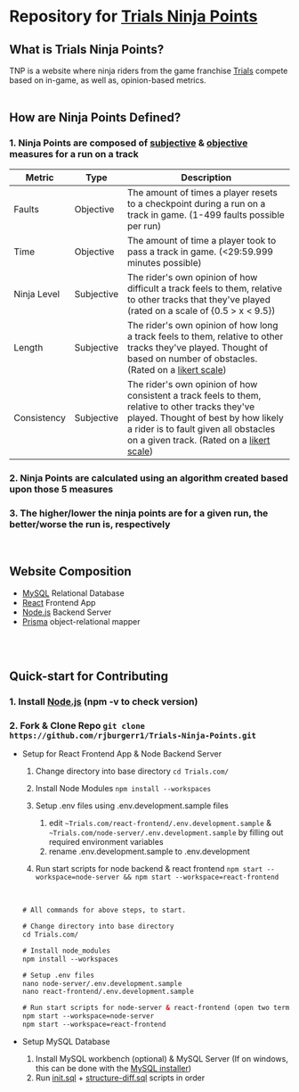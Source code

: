 # Repository for [Trials Ninja Points](https://trialsnp.netlify.app/ "Compete with other Riders now!")

## What is Trials Ninja Points?
TNP is a website where ninja riders from the game franchise [Trials](https://en.wikipedia.org/wiki/Trials_(series)) compete based on in-game, as well as, opinion-based metrics.
<br><br>
## How are Ninja Points Defined?


### 1. Ninja Points are composed of [subjective](https://www.vocabulary.com/dictionary/subjectivity) & [objective](https://www.vocabulary.com/dictionary/objectivity) measures for a run on a track



| Metric | Type | Description |
| --- | --- | --- |
| Faults  | Objective | The amount of times a player resets to a checkpoint during a run on a track in game. (1-499 faults possible per run) |
| Time | Objective | The amount of time a player took to pass a track in game. (<29:59.999 minutes possible) |
| Ninja Level | Subjective |  The rider's own opinion of how difficult a track feels to them, relative to other tracks that they've played (rated on a scale of {0.5 > x < 9.5}) | 
| Length | Subjective |  The rider's own opinion of how long a track feels to them, relative to other tracks they've played. Thought of based on number of obstacles. (Rated on a [likert scale](https://en.wikipedia.org/wiki/Likert_scale)) | 
| Consistency | Subjective | The rider's own opinion of how consistent a track feels to them, relative to other tracks they've played. Thought of best by how likely a rider is to fault given all obstacles on a given track.  (Rated on a [likert scale](https://en.wikipedia.org/wiki/Likert_scale)) |



### 2. Ninja Points are calculated using an algorithm created based upon those 5 measures
### 3. The higher/lower the ninja points are for a given run, the better/worse the run is, respectively 
     
<br>

## Website Composition
- [MySQL](https://www.mysql.com/) Relational Database
- [React](https://reactjs.org/) Frontend App
- [Node.js](https://nodejs.org/en/) Backend Server
- [Prisma](https://www.prisma.io/) object-relational mapper

<br>

<br>

## Quick-start for Contributing
### 1. Install [Node.js](https://nodejs.org/en/download/) (npm -v to check version)
### 2. Fork & Clone Repo `git clone https://github.com/rjburgerr1/Trials-Ninja-Points.git`

 
  - Setup for React Frontend App & Node Backend Server
      1. Change directory into base directory `cd Trials.com/`
      1. Install Node Modules `npm install --workspaces`
      1. Setup .env files using .env.development.sample files    
          1. edit `~Trials.com/react-frontend/.env.development.sample` & `~Trials.com/node-server/.env.development.sample` by filling out required environment variables
          1. rename .env.development.sample to .env.development
      
      
      1. Run start scripts for node backend & react frontend `npm start --workspace=node-server && npm start --workspace=react-frontend`
      
      <br>
      
      ```html
      # All commands for above steps, to start.
      
      # Change directory into base directory
      cd Trials.com/

      # Install node_modules
      npm install --workspaces

      # Setup .env files
      nano node-server/.env.development.sample
      nano react-frontend/.env.development.sample

      # Run start scripts for node-server & react-frontend (open two terminals for this)
      npm start --workspace=node-server
      npm start --workspace=react-frontend
      ```
    
  - Setup MySQL Database
    1. Install MySQL workbench (optional) & MySQL Server (If on windows, this can be done with the [MySQL installer](https://dev.mysql.com/downloads/installer/))
    2. Run [init.sql](https://github.com/rjburgerr1/Trials-Ninja-Points/blob/master/Trials.com/database/init.sql) + [structure-diff.sql](https://github.com/rjburgerr1/Trials-Ninja-Points/blob/master/Trials.com/database/structure-diff.sql) scripts in order
